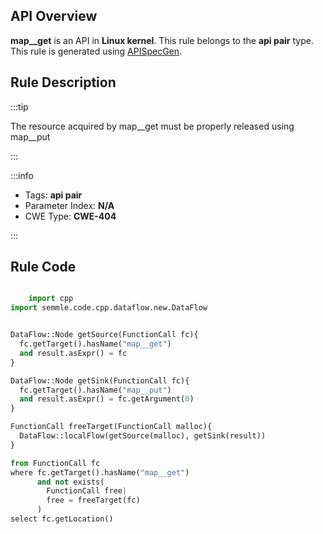 ---
---


## API Overview
**map__get** is an API in **Linux kernel**. This rule belongs to the **api pair** type. This rule is generated using [APISpecGen](../../tools/APISpecGen).
## Rule Description

:::tip

The resource acquired by map__get must be properly released using map__put

:::

:::info

- Tags: **api pair**
- Parameter Index: **N/A**
- CWE Type: **CWE-404**

:::

## Rule Code
```python

    import cpp
import semmle.code.cpp.dataflow.new.DataFlow


DataFlow::Node getSource(FunctionCall fc){
  fc.getTarget().hasName("map__get")
  and result.asExpr() = fc
}

DataFlow::Node getSink(FunctionCall fc){
  fc.getTarget().hasName("map__put")
  and result.asExpr() = fc.getArgument(0)
}

FunctionCall freeTarget(FunctionCall malloc){
  DataFlow::localFlow(getSource(malloc), getSink(result))
}

from FunctionCall fc
where fc.getTarget().hasName("map__get")
      and not exists(
        FunctionCall free| 
        free = freeTarget(fc)
      )
select fc.getLocation()

    
```